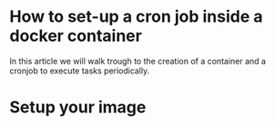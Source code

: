 # How to set-up a cron job inside a docker container

In this article we will walk trough to the creation of a container and a cronjob to execute tasks periodically.

# Setup your image

<!--stackedit_data:
eyJoaXN0b3J5IjpbLTE0NzY4OTM2OTksNzMwOTk4MTE2XX0=
-->